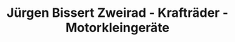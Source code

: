 ---
title: "Jürgen Bissert Zweirad - Krafträder - Motorkleingeräte"
url: /wyhl-am-kaiserstuhl/juergen-bissert-zweirad-kraftraeder-motorkleingeraete/
shop: Platzpflege
---
